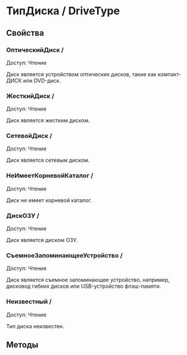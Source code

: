 
# ТипДиска / DriveType

## Свойства
    
### ОптическийДиск / 
Доступ: Чтение
    
    
Диск является устройством оптических дисков, такие как компакт-ДИСК или DVD-диск.


  
  
### ЖесткийДиск / 
Доступ: Чтение
    
    
Диск является жестким диском.


  
  
### СетевойДиск / 
Доступ: Чтение
    
    
Диск является сетевым диском.


  
  
### НеИмеетКорневойКаталог / 
Доступ: Чтение
    
    
Диск не имеет корневой каталог.


  
  
### ДискОЗУ / 
Доступ: Чтение
    
    
Диск является диском ОЗУ.


  
  
### СъемноеЗапоминающееУстройство / 
Доступ: Чтение
    
    
Диск является съемное запоминающее устройство, например, дисковод гибких дисков или USB-устройство флэш-памяти.


  
  
### Неизвестный / 
Доступ: Чтение
    
    
Тип диска неизвестен.


  
  
## Методы
    